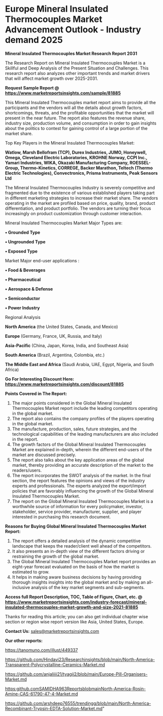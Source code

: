 # Europe Mineral Insulated Thermocouples Market Advancement Outlook - Industry demand 2025

<strong>Mineral Insulated Thermocouples Market Research Report 2031</strong>

The Research Report on Mineral Insulated Thermocouples Market is a Skillful and Deep Analysis of the Present Situation and Challenges. This research report also analyzes other important trends and market drivers that will affect market growth over 2025-2031.

<strong>Request Sample Report @ <a href=https://www.marketreportsinsights.com/sample/81885>https://www.marketreportsinsights.com/sample/81885</a></strong>

This Mineral Insulated Thermocouples market report aims to provide all the participants and the vendors will all the details about growth factors, shortcomings, threats, and the profitable opportunities that the market will present in the near future. The report also features the revenue share, industry size, production volume, and consumption in order to gain insights about the politics to contest for gaining control of a large portion of the market share.

Top Key Players in the Mineral Insulated Thermocouples Market:

<strong>Watlow, Marsh Bellofram (TCP), Durex Industries, JUMO, Honeywell, Omega, Cleveland Electric Laboratories, KROHNE Norway, CCPI Inc., Yamari Industries, WIKA, Okazaki Manufacturing Company, ROESSEL-Group, Thermo-Kinetics, CORREGE, Backer Marathon, Teltech (Thermo Electric Technologies), Convectronics, Prisma Instruments, Peak Sensors Ltd</strong>

The Mineral Insulated Thermocouples Industry is severely competitive and fragmented due to the existence of various established players taking part in different marketing strategies to increase their market share. The vendors operating in the market are profiled based on price, quality, brand, product differentiation, and product portfolio. The vendors are turning their focus increasingly on product customization through customer interaction.

Mineral Insulated Thermocouples Market Major Types are:

<strong>• Grounded Type

• Ungrounded Type

• Exposed Type</strong>

Market Major end-user applications :

<strong>• Food & Beverages

• Pharmaceutical

• Aerospace & Defense

• Semiconductor

• Power Industry</strong>

Regional Analysis

</u><strong><b>North America</b></strong> (the United States, Canada, and Mexico)

<strong><b>Europe </b></strong>(Germany, France, UK, Russia, and Italy)

<strong><b>Asia-Pacific</b></strong> (China, Japan, Korea, India, and Southeast Asia)

<strong><b>South America</b></strong> (Brazil, Argentina, Colombia, etc.)

<strong><b>The Middle East and Africa</b></strong> (Saudi Arabia, UAE, Egypt, Nigeria, and South Africa)

<strong>Go For Interesting Discount Here: <a href=https://www.marketreportsinsights.com/discount/81885>https://www.marketreportsinsights.com/discount/81885</a></strong>

<strong>Points Covered in The Report:</strong>
<ol>
  <li>The major points considered in the Global Mineral Insulated Thermocouples Market report include the leading competitors operating in the global market.</li>
  <li>The report also contains the company profiles of the players operating in the global market.</li>
  <li>The manufacture, production, sales, future strategies, and the technological capabilities of the leading manufacturers are also included in the report.</li>
  <li>The growth factors of the Global Mineral Insulated Thermocouples Market are explained in-depth, wherein the different end-users of the market are discussed precisely.</li>
  <li>The report also talks about the key application areas of the global market, thereby providing an accurate description of the market to the readers/users.</li>
  <li>The report incorporates the SWOT analysis of the market. In the final section, the report features the opinions and views of the industry experts and professionals. The experts analyzed the export/import policies that are favorably influencing the growth of the Global Mineral Insulated Thermocouples Market.</li>
  <li>The report on the Global Mineral Insulated Thermocouples Market is a worthwhile source of information for every policymaker, investor, stakeholder, service provider, manufacturer, supplier, and player interested in purchasing this research document.</li>
</ol>
<strong>Reasons for Buying Global Mineral Insulated Thermocouples Market Report:</strong>

<ol>
  <li>The report offers a detailed analysis of the dynamic competitive landscape that keeps the reader/client well ahead of the competitors.</li>
  <li>It also presents an in-depth view of the different factors driving or restraining the growth of the global market.</li>
  <li>The Global Mineral Insulated Thermocouples Market report provides an eight-year forecast evaluated on the basis of how the market is estimated to grow.</li>
  <li>It helps in making aware business decisions by having providing thorough insights insights into the global market and by making an all-inclusive analysis of the key market segments and sub-segments.</li>
</ol>
<strong>Access full Report Description, TOC, Table of Figure, Chart, etc. @ <a href=https://www.marketreportsinsights.com/industry-forecast/mineral-insulated-thermocouples-market-growth-and-size-2021-81885>https://www.marketreportsinsights.com/industry-forecast/mineral-insulated-thermocouples-market-growth-and-size-2021-81885</a></strong>


Thanks for reading this article; you can also get individual chapter wise section or region wise report version like Asia, United States, Europe.

<strong>Contact Us:</strong>
sales@marketreportsinsights.com

<strong>Our other reports:</strong>

<a href=https://tanomuno.com/illust/449337>https://tanomuno.com/illust/449337</a>

<a href=https://github.com/Hindavi23/Researchinsights/blob/main/North-America-Transparent-Polycrystalline-Ceramics-Market.md>https://github.com/Hindavi23/Researchinsights/blob/main/North-America-Transparent-Polycrystalline-Ceramics-Market.md</a>

<a href=https://github.com/anjaliiii21/tyagii2/blob/main/Europe-Pill-Organisers-Market.md>https://github.com/anjaliiii21/tyagii2/blob/main/Europe-Pill-Organisers-Market.md</a>

<a href=https:github.comSAMIDHA963ReportsblobmainNorth-America-Rosin-Amine-CAS-61790-47-4-Market.md>https:github.comSAMIDHA963ReportsblobmainNorth-America-Rosin-Amine-CAS-61790-47-4-Market.md</a>

<a href=https://github.com/arshdeep76555/trendingg/blob/main/North-America-Recombinant-Trypsin-EDTA-Solution-Market.md>https://github.com/arshdeep76555/trendingg/blob/main/North-America-Recombinant-Trypsin-EDTA-Solution-Market.md</a>"
